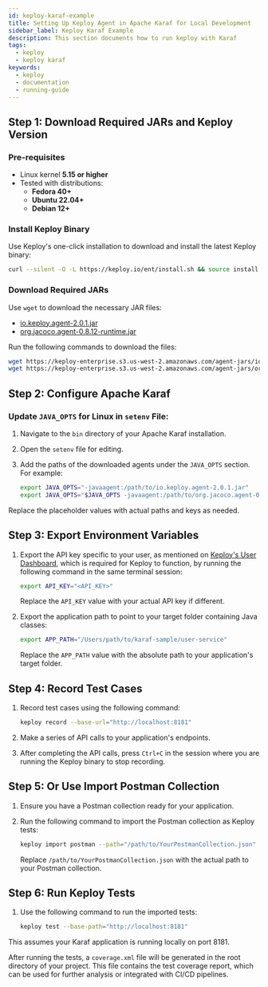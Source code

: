 ```yaml
---
id: keploy-karaf-example
title: Setting Up Keploy Agent in Apache Karaf for Local Development
sidebar_label: Keploy Karaf Example
description: This section documents how to run keploy with Karaf
tags:
  - keploy
  - keploy karaf
keywords:
  - keploy
  - documentation
  - running-guide
---
```


## Step 1: Download Required JARs and Keploy Version

### Pre-requisites

- Linux kernel **5.15 or higher**
- Tested with distributions:
  - **Fedora 40+**
  - **Ubuntu 22.04+**
  - **Debian 12+**

### Install Keploy Binary

Use Keploy's one-click installation to download and install the latest Keploy binary:

```bash
curl --silent -O -L https://keploy.io/ent/install.sh && source install.sh
```

### Download Required JARs

Use `wget` to download the necessary JAR files:

- [io.keploy.agent-2.0.1.jar](https://keploy-enterprise.s3.us-west-2.amazonaws.com/agent-jars/io.keploy.agent-2.0.1.jar)
- [org.jacoco.agent-0.8.12-runtime.jar](https://keploy-enterprise.s3.us-west-2.amazonaws.com/agent-jars/org.jacoco.agent-0.8.12-runtime.jar)

Run the following commands to download the files:

```bash
wget https://keploy-enterprise.s3.us-west-2.amazonaws.com/agent-jars/io.keploy.agent-2.0.1.jar
wget https://keploy-enterprise.s3.us-west-2.amazonaws.com/agent-jars/org.jacoco.agent-0.8.12-runtime.jar
```

## Step 2: Configure Apache Karaf

### Update `JAVA_OPTS` for Linux in `setenv` File:

1. Navigate to the `bin` directory of your Apache Karaf installation.
2. Open the `setenv` file for editing.
3. Add the paths of the downloaded agents under the `JAVA_OPTS` section. For example:

   ```bash
   export JAVA_OPTS="-javaagent:/path/to/io.keploy.agent-2.0.1.jar"
   export JAVA_OPTS="$JAVA_OPTS -javaagent:/path/to/org.jacoco.agent-0.8.12-runtime.jar=address=*,port=36320,destfile=jacoco-it.exec,output=tcpserver"
   ```

Replace the placeholder values with actual paths and keys as needed.

## Step 3: Export Environment Variables

1. Export the API key specific to your user, as mentioned on [Keploy's User Dashboard](https://app.keploy.io/users), which is required for Keploy to function, by running the following command in the same terminal session:

   ```bash
   export API_KEY="<API_KEY>"
   ```

   Replace the `API_KEY` value with your actual API key if different.

2. Export the application path to point to your target folder containing Java classes:

   ```bash
   export APP_PATH="/Users/path/to/karaf-sample/user-service"
   ```

   Replace the `APP_PATH` value with the absolute path to your application's target folder.

## Step 4: Record Test Cases

1. Record test cases using the following command:

   ```bash
   keploy record --base-url="http://localhost:8181"
   ```

2. Make a series of API calls to your application's endpoints.
3. After completing the API calls, press `Ctrl+C` in the session where you are running the Keploy binary to stop recording.

## Step 5: Or Use Import Postman Collection

1. Ensure you have a Postman collection ready for your application.
2. Run the following command to import the Postman collection as Keploy tests:

   ```bash
   keploy import postman --path="/path/to/YourPostmanCollection.json"
   ```

   Replace `/path/to/YourPostmanCollection.json` with the actual path to your Postman collection.

## Step 6: Run Keploy Tests

1. Use the following command to run the imported tests:

   ```bash
   keploy test --base-path="http://localhost:8181"
   ```

This assumes your Karaf application is running locally on port 8181.

After running the tests, a `coverage.xml` file will be generated in the root directory of your project. This file contains the test coverage report, which can be used for further analysis or integrated with CI/CD pipelines.
